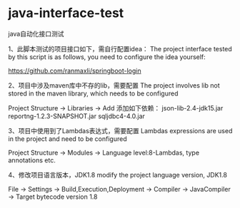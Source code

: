 # java-interface-test
 java自动化接口测试


1、此脚本测试的项目接口如下，需自行配置idea：
The project interface tested by this script is as follows, you need to configure the idea yourself:

https://github.com/ranmaxli/springboot-login


2、项目中涉及maven库中不存的lib，需要配置
The project involves lib not stored in the maven library, which needs to be configured

Project Structure  → Libraries  → Add 添加如下依赖：
json-lib-2.4-jdk15.jar
reportng-1.2.3-SNAPSHOT.jar
sqljdbc4-4.0.jar


3、项目中使用到了Lambdas表达式，需要配置
Lambdas expressions are used in the project and need to be configured

Project Structure  → Modules  → Language level:8-Lambdas, type annotations etc.


4、修改项目语言版本，JDK1.8
modify the project language version, JDK1.8

File  → Settings  → Build,Execution,Deployment → Compiler  → JavaCompiler  → 
Target bytecode version 1.8
